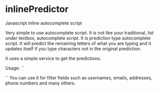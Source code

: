 # inlinePredictor
Javascript inline autocomplete script

Very simple to use autocomplete script.
It is not like your traditional, list under textbox, autocomplete script.
It is prediction type autocomplete script. It will predict the remaining letters
of what you are typing and it updates itself if you type characters not in the original
prediction.

It uses a simple service to get the predictions.

Usage:
``
<script type="type/javascript" src="predictor.js"></script>
<script type="text/javascript">
  var predictable = document.querySelector('input[name="q"]');
  predict.bind(predictable, {
    service: 'predictions.json'
  });
</script>
``
You can use it for filter fields such as usernames, emails, addresses, phone numbers and many others.
